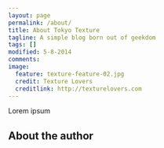 ```yaml
---
layout: page
permalink: /about/
title: About Tokyo Texture
tagline: A simple blog born out of geekdom 
tags: []
modified: 5-8-2014
comments: 
image:
  feature: texture-feature-02.jpg
  credit: Texture Lovers
  creditlink: http://texturelovers.com
---
```


Lorem ipsum

## About the author

